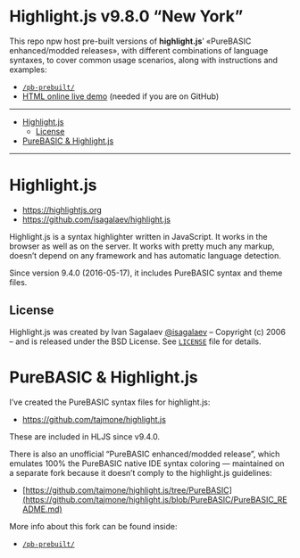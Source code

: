 Highlight.js v9.8.0 “New York”
==============================

This repo npw host pre-built versions of **highlight.js**’ «PureBASIC enhanced/modded releases», with different combinations of language syntaxes, to cover common usage scenarios, along with instructions and examples:

-   [`/pb-prebuilt/`](./pb-prebuilt/)
-   [HTML online live demo](https://cdn.rawgit.com/tajmone/purebasic-archives/master/syntax-highlighting/highlight.js/pb-prebuilt/hljs-all/example.html) (needed if you are on GitHub)

------------------------------------------------------------------------

<!-- #toc -->
-   [Highlight.js](#highlightjs)
    -   [License](#license)
-   [PureBASIC & Highlight.js](#purebasic--highlightjs)

<!-- /toc -->

------------------------------------------------------------------------

Highlight.js
============

-   <https://highlightjs.org>
-   <https://github.com/isagalaev/highlight.js>

Highlight.js is a syntax highlighter written in JavaScript. It works in the browser as well as on the server. It works with pretty much any markup, doesn’t depend on any framework and has automatic language detection.

Since version 9.4.0 (2016-05-17), it includes PureBASIC syntax and theme files.

License
-------

Highlight.js was created by Ivan Sagalaev [@isagalaev](https://github.com/isagalaev) – Copyright (c) 2006 – and is released under the BSD License. See [`LICENSE`](LICENSE) file for details.

PureBASIC & Highlight.js
========================

I’ve created the PureBASIC syntax files for highlight.js:

-   <https://github.com/tajmone/highlight.js>

These are included in HLJS since v9.4.0.

There is also an unofficial “PureBASIC enhanced/modded release”, which emulates 100% the PureBASIC native IDE syntax coloring — maintained on a separate fork because it doesn’t comply to the highlight.js guidelines:

-   [https://github.com/tajmone/highlight.js/tree/PureBASIC](https://github.com/tajmone/highlight.js/blob/PureBASIC/PureBASIC_README.md)

More info about this fork can be found inside:

-   [`/pb-prebuilt/`](./pb-prebuilt/)

